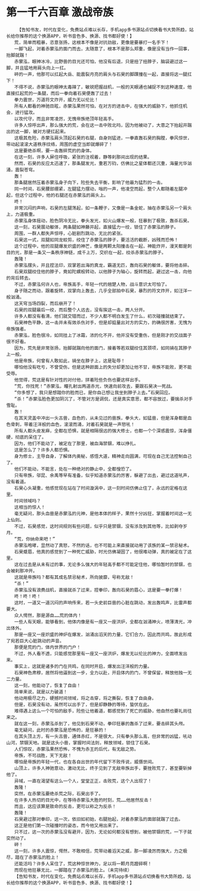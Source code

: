 # 第一千六百章 激战帝族
        【告知书友，时代在变化，免费站点难以长存，手机app多书源站点切换看书大势所趋，站长给你推荐的这个换源APP，听书音色多、换源、找书都好使！】
       荒，简单而粗暴，恣意张扬，这根本不像是对抗劲敌，更像是要暴打一名手下！
       一脚飞起，对着赤蒙泓的面门而去，太随意了，根本不是那么郑重，像是没有当作一回事，抬脚就踹！
       赤蒙泓，眼神冰冷，比野兽的目光还可怕，他没有后退，只是扭了扭脖子，脑袋避过这一脚，并且猛地用肩头向上一扛。
       砰的一声，他那可以扛起大岳、能震裂月亮的肩头与石昊的脚踝撞在一起，直接将这一腿扛下！
       不得不说，赤蒙泓的眼神太毒辣了，敏锐把握战机，一般的天眼通也捕捉不到这种速度，他直接扛起荒的一条腿，而后一拳向着石昊便轰了过去！
       拳力震世，万道符文炸开，威力无以伦比！
       所有人都看的神驰目眩，赤蒙泓果然可怕，在对方的进击中，在强大的威胁下，他抓住机会，进行猛攻。
       以攻代守，而且非常凌厉，无愧帝族绝顶年轻高手。
       许多人惊呼出声，那么强大的荒，会在这一击中败北吗，因为他被动了，大意之下抬起并踹出的这一脚，被对方硬扛起来。
       这极其危险，赤蒙泓肩头顶起石昊的右腿，自身则猛进，一拳直轰石昊的胸膛，拳风惊世，带动起滚滚大道秩序纹络，周围的虚空当即就爆碎了！
       这是要绝杀啊，要一击轰碎荒的的身体。
       在这一刻，许多人屏住呼吸，紧张的注视着，静等刹那间出现的结果。
       然而，石昊的反应太迅速了，那条腿发光，重若万钧，仿佛比之星体都还沉重，海量光华汹涌，震裂苍穹。
       轰！
       那条腿居然压着赤蒙泓身子向下，险些失去平衡，影响了他最为猛烈的一击。
       同一时间，石昊腰部绷紧，左腿猛力摆动，嗡的一声，他凌空而起，整个人都随着左腿冲起，但这个过程中，他的右腿还在赤蒙泓的肩头上。
       咚！
       非常沉闷的声响，石昊的左腿荡起，如一条鞭子，又像是一条金蛇，抽在赤蒙泓另一个肩头上，力道极重。
       赤蒙泓身体摇动，脸色阴冷无比，拳头发光，如火山爆发一般，狂暴到了极致，轰杀石昊。
       这一刻，石昊展动躯体，两条腿如神藤并起，直接猛力一绞，锁住了赤蒙泓的脖子。
       周围，一群人都失声惊呼，心脏剧烈跳动，无比的紧张。
       石昊这一式，双腿如同龙蛟剪，绞住了赤蒙泓的脖子，要活活的截断，凶残而恐怖！
       这个过程中，他的双腿爆发炽盛的神芒，像是两颗太阳撞击在一起，神能炸开，漫天都是刺目的光，那是一条又一条秩序神链，成千上万，交织在一起，绞杀赤蒙泓的脖子。
       轰隆！
       赤蒙泓摆头，并且捏法印，双掌若出海的真龙，霸道无匹，轰向石昊的躯体，要将他击碎。
       石昊双腿绞住他的脖子，竟如陀螺般转动，以他脖子为轴心，旋转而起，避过这一击，向他的背后转去。
       不过，赤蒙泓何许人也，帝族高手，年轻一代的翘楚人物，战斗意识太可怕了。
       身子随之而动，跟着旋转，双掌向上轰去，几乎全部拍中石昊，暴烈的符文炸开，如汪洋一般汹涌。
       这天穹当场四裂，而后崩开了！
       石昊的双腿最后一绞，而后整个人远去，没有挨这一击，两人分开。
       许多人都没有看清，他们就交错而过，不少人都不明白发生了什么，初次碰撞就结束了。
       石昊神色平静，这一击并未有效杀伤对手，但是却掂量出对方的实力，的确很厉害，无愧为帝族强者。
       赤蒙泓，脸色很冷，如同挂上了冰霜，浓的化不开，他并没有受重伤，但是刚才的交战面子很不好看。
       因为，荒先是非常张扬，抬脚就踹向他的面门，接着等若双腿绞住其颈项，如同骑在其脖子上一般。
       他是帝族，何曾有人敢如此，骑坐在脖子上，这是耻辱！
       哪怕他没有吃亏，不曾受伤，但是这种颜面上的失分却更加让他不甘，帝族不能败，更不能受辱。
       他觉得，荒这是有针对性的对付他，拼着险些负伤也要这样出手。
       “荒，你找死！”赤蒙泓，瞳孔射出两道赤光，快速向前攻去，要跟石昊决一死战。
       “你多想了，我只是想踏你的脸而已，是你自己想让我坐到脖子上去。”石昊回应。
       “杀！”赤蒙泓脸色更加阴沉了，不管对方是调侃，还是真实意思，都不容放过，要擒杀对手雪耻。
       轰！
       在其天灵盖中冲出一头古兽，血色的，从未见过的兽族，拳头大，如猛兽，但是浑身都是血色骨刺，带着汪洋般的血色，滚滚而涌，对着石昊就是一声怒吼！
       所有人都头皮发麻，全都在恐惧，就是相隔很远的强大修士，也都一个个深感震惊，浑身僵硬，彻底的呆住了。
       因为，他们不能动了，被定在了那里，被血海禁锢，难以挣扎。
       这是怎么了？许多人都恐惧。
       身为修士，主导自身，了解体内奥秘，感悟大道，精神走向圆满，可现在自己无法控制自己了。
       他们不能动，不能言，处在一种绝对的静止中，全都惶恐了。
       只有帝族，邬昆、余禹等早有准备，似乎知道赤蒙泓的厉害，躲避了出去，避过这道吼声，没有着道。
       石昊心头凝重，他感觉现在站在了时间漩涡中，这一刻时间仿佛止住了，永远的定格在这里。
       时间领域吗？
       这相当的惊人！
       毫无疑问，那头血兽是赤蒙泓的元神，是他本体的样子，果然十分凶狂，掌握着时间这一无上仙则。
       不过，石昊感觉，这时间规则有些问题，似乎只是禁锢，没有涉及到其他等，比如剥夺岁月。
       “荒，你纳命来吧！”
       赤蒙泓咆哮，显然动了真怒，不然的话，也不可能上来直接就动用了该族的某一禁忌秘术。
       石昊蹙眉，他真的感觉到了一种死亡威胁，时光仿佛凝固了，他很难动弹，真的被定在了这里。
       这在过去是从未有过的事，无论多么强大的年轻高手都不可能定住他，哪怕暂时的禁锢，也会被刹那冲开。
       这就是帝族吗？都有其成名禁忌秘术，所向披靡，号称无敌！
       “杀！”
       赤蒙泓没有浪费战机，直接就杀了过来，捏拳印，轰向石昊的眉心，这是要一拳打爆！
       咚！咚！咚！
       这时，一道又一道沉闷的声响传来，若一头史前巨兽的心脏在跳动，发出轰鸣声，比雷声都要大。
       众人愕然，那是源自……荒的体内！
       一些人有天眼，能够看到，他体内像是有一座又一座洪炉，全都在汹涌神火，喷薄清光，冲出体外。
       那是一座又一座炽盛的神炉在爆发，汹涌出滔天的力量，它们合力，因此而共鸣，故此形成了宛若巨大心脏跳动的声音。
       那便是荒的门，体内世界的门户！
       不过，外人看不透，只能感觉那里有一座又一座洪炉，爆发无以伦比的神力，全面喷发出来。
       事实上，这就是诸多的门在共鸣，在同时开启，爆发出汪洋般的力量。
       石昊神色肃穆，居然将他逼到这一步，全力以赴，开启体内的门，不曾保留，释放他独一无二力量。
       这一刻，他能动了，恢复了自由！
       简单来说，就是以力破道！
       他动用极尽之力，硬撼时间领域，将之击穿，将之撕裂，恢复了自由身。
       但是，石昊没有动，虽然可以出手了，但是却静静的等待，蛰伏在此。
       难得遇上这么一个可怕的敌手，险些让他着道，都感觉到了死亡的威胁，他自然也要礼尚往来之。
       就在这一刻，赤蒙泓杀到了，他见到石昊不动，拳印狂暴的轰杀了过来，要击碎其头颅。
       毫无疑问，此时的赤蒙泓是恐怖的，是狂暴的！
       在其头顶上方，有一头古兽，通体赤红，不是很大，只有拳头那么高，但非常的凶猛，吼动山河，禁锢天地。就是这头小兽，掌握时间法则，释放领域，锁住了石昊。
       人们惊叹，赤蒙泓果然恐怖，不愧为赤王的后代，有无敌之势。
       帝族，不可战胜，天下无敌！
       哪怕是帝族的年轻一代，也在各自出世的年代留下不败传说，威慑世间。
       山顶上，许多人神驰意动，激动无比，终于见到了无敌帝族出手，要挫败荒了，甚至要斩掉他了。
       异域，一直在渴望有这么一个人，堂堂正正，击败荒，这个人出现了！
       轰隆！
       突然，在赤蒙泓要绝杀荒之际，石昊出手了。
       在许多人热切的目光中，在等待赤蒙泓大胜的时刻，荒……他居然反击！
       而且，这应该算是致命的反击，更可以称之为反杀！
       轰隆！
       石昊避过那对拳印，这一次，依旧如初始，右腿抬起，对着赤蒙泓的面部就踹了过去。
       这正是他们第一次碰撞时的姿态，而今他又用出来了。
       只不过，这一次的赤蒙泓没有避开，因为，无论如何都没有想到，被他禁锢的荒，一下子就突然动了。
       砰！
       这一刻，许多人震惊，愕然，不敢相信，荒带动着滔天之威，那一脚凌厉而强大，力之极尽，踏在了赤蒙泓的脸上！
       还能活吗？许多人呆住了，荒这种惊世神力，足以将一颗月亮蹬碎啊！
       而现在他狂暴无比，一脚踏在了赤蒙泓的脸上。（未完待续）
       【告知书友，时代在变化，免费站点难以长存，手机app多书源站点切换看书大势所趋，站长给你推荐的这个换源APP，听书音色多、换源、找书都好使！】